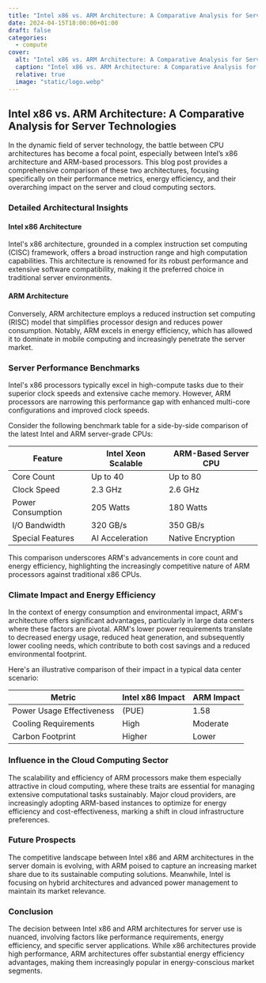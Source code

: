 ```yaml
---
title: "Intel x86 vs. ARM Architecture: A Comparative Analysis for Server Technologies"
date: 2024-04-15T18:00:00+01:00
draft: false
categories:
  - compute
cover:
  alt: "Intel x86 vs. ARM Architecture: A Comparative Analysis for Server Technologies"
  caption: "Intel x86 vs. ARM Architecture: A Comparative Analysis for Server Technologies"
  relative: true
  image: "static/logo.webp"
---
```


## Intel x86 vs. ARM Architecture: A Comparative Analysis for Server Technologies

In the dynamic field of server technology, the battle between CPU architectures has become a focal point, especially between Intel’s x86 architecture and ARM-based processors. This blog post provides a comprehensive comparison of these two architectures, focusing specifically on their performance metrics, energy efficiency, and their overarching impact on the server and cloud computing sectors.

### Detailed Architectural Insights

#### Intel x86 Architecture
Intel's x86 architecture, grounded in a complex instruction set computing (CISC) framework, offers a broad instruction range and high computation capabilities. This architecture is renowned for its robust performance and extensive software compatibility, making it the preferred choice in traditional server environments.

#### ARM Architecture
Conversely, ARM architecture employs a reduced instruction set computing (RISC) model that simplifies processor design and reduces power consumption. Notably, ARM excels in energy efficiency, which has allowed it to dominate in mobile computing and increasingly penetrate the server market.

### Server Performance Benchmarks

Intel's x86 processors typically excel in high-compute tasks due to their superior clock speeds and extensive cache memory. However, ARM processors are narrowing this performance gap with enhanced multi-core configurations and improved clock speeds.

Consider the following benchmark table for a side-by-side comparison of the latest Intel and ARM server-grade CPUs:

| Feature             | Intel Xeon Scalable | ARM-Based Server CPU |
|---------------------|---------------------|----------------------|
| Core Count          | Up to 40            | Up to 80             |
| Clock Speed         | 2.3 GHz             | 2.6 GHz              |
| Power Consumption   | 205 Watts           | 180 Watts            |
| I/O Bandwidth       | 320 GB/s            | 350 GB/s             |
| Special Features    | AI Acceleration     | Native Encryption    |

This comparison underscores ARM's advancements in core count and energy efficiency, highlighting the increasingly competitive nature of ARM processors against traditional x86 CPUs.

### Climate Impact and Energy Efficiency

In the context of energy consumption and environmental impact, ARM's architecture offers significant advantages, particularly in large data centers where these factors are pivotal. ARM's lower power requirements translate to decreased energy usage, reduced heat generation, and subsequently lower cooling needs, which contribute to both cost savings and a reduced environmental footprint.

Here's an illustrative comparison of their impact in a typical data center scenario:

| Metric                   | Intel x86 Impact | ARM Impact  |
|--------------------------|------------------|-------------|
| Power Usage Effectiveness| (PUE) | 1.58     | 1.50        |
| Cooling Requirements     | High             | Moderate    |
| Carbon Footprint         | Higher           | Lower       |

### Influence in the Cloud Computing Sector

The scalability and efficiency of ARM processors make them especially attractive in cloud computing, where these traits are essential for managing extensive computational tasks sustainably. Major cloud providers, are increasingly adopting ARM-based instances to optimize for energy efficiency and cost-effectiveness, marking a shift in cloud infrastructure preferences.

### Future Prospects

The competitive landscape between Intel x86 and ARM architectures in the server domain is evolving, with ARM poised to capture an increasing market share due to its sustainable computing solutions. Meanwhile, Intel is focusing on hybrid architectures and advanced power management to maintain its market relevance.

### Conclusion

The decision between Intel x86 and ARM architectures for server use is nuanced, involving factors like performance requirements, energy efficiency, and specific server applications. While x86 architectures provide high performance, ARM architectures offer substantial energy efficiency advantages, making them increasingly popular in energy-conscious market segments.